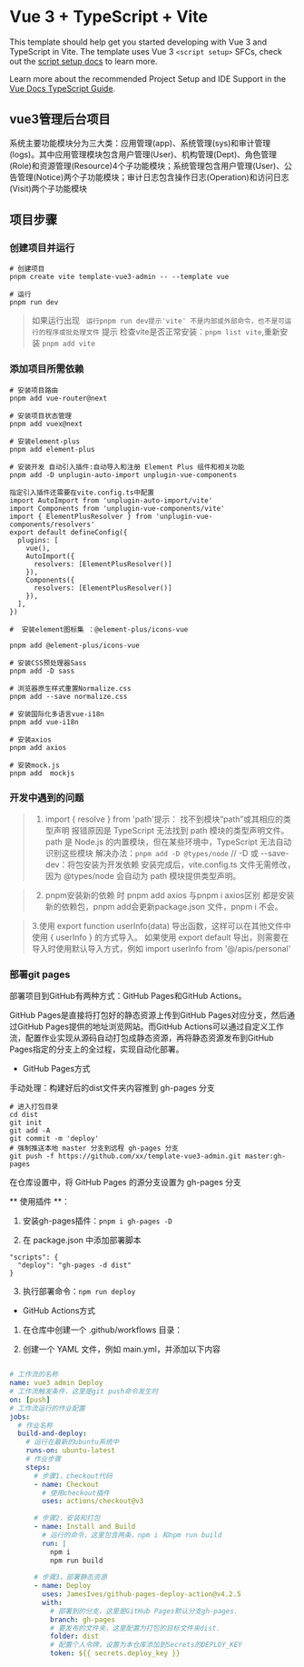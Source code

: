 # Vue 3 + TypeScript + Vite

This template should help get you started developing with Vue 3 and TypeScript in Vite. The template uses Vue 3 `<script setup>` SFCs, check out the [script setup docs](https://v3.vuejs.org/api/sfc-script-setup.html#sfc-script-setup) to learn more.

Learn more about the recommended Project Setup and IDE Support in the [Vue Docs TypeScript Guide](https://vuejs.org/guide/typescript/overview.html#project-setup).


## vue3管理后台项目

系统主要功能模块分为三大类：应用管理(app)、系统管理(sys)和审计管理(logs)。其中应用管理模块包含用户管理(User)、机构管理(Dept)、角色管理(Role)和资源管理(Resource)4个子功能模块；系统管理包含用户管理(User)、公告管理(Notice)两个子功能模块；审计日志包含操作日志(Operation)和访问日志(Visit)两个子功能模块

## 项目步骤

### 创建项目并运行

```
# 创建项目
pnpm create vite template-vue3-admin -- --template vue

# 运行
pnpm run dev

```

> 如果运行出现 ` 运行pnpm run dev提示'vite' 不是内部或外部命令，也不是可运行的程序或批处理文件` 提示
> 检查vite是否正常安装：`pnpm list vite`,重新安装    `pnpm add vite`

### 添加项目所需依赖

```
# 安装项目路由
pnpm add vue-router@next

# 安装项目状态管理
pnpm add vuex@next

# 安装element-plus
pnpm add element-plus

# 安装开发 自动引入插件:自动导入和注册 Element Plus 组件和相关功能
pnpm add -D unplugin-auto-import unplugin-vue-components

指定引入插件还需要在vite.config.ts中配置
import AutoImport from 'unplugin-auto-import/vite'
import Components from 'unplugin-vue-components/vite'
import { ElementPlusResolver } from 'unplugin-vue-components/resolvers'
export default defineConfig({
  plugins: [
    vue(),
    AutoImport({
      resolvers: [ElementPlusResolver()]
    }),
    Components({
      resolvers: [ElementPlusResolver()]
    }),
  ],
})

#  安装element图标集 ：@element-plus/icons-vue

pnpm add @element-plus/icons-vue

# 安装CSS预处理器Sass
pnpm add -D sass

# 浏览器原生样式重置Normalize.css
pnpm add --save normalize.css

# 安装国际化多语言vue-i18n
pnpm add vue-i18n

# 安装axios
pnpm add axios

# 安装mock.js
pnpm add  mockjs

```

### 开发中遇到的问题

> 1. import { resolve } from 'path'提示： 找不到模块“path”或其相应的类型声明
> 报错原因是 TypeScript 无法找到 path 模块的类型声明文件。path 是 Node.js 的内置模块，但在某些环境中，TypeScript 无法自动识别这些模块
> 解决办法：`pnpm add -D @types/node` // -D 或 --save-dev：将包安装为开发依赖
> 安装完成后，vite.config.ts 文件无需修改，因为 @types/node 会自动为 path 模块提供类型声明。

> 2. pnpm安装新的依赖 时 pnpm add axios 与pnpm i axios区别
> 都是安装新的依赖包，pnpm add会更新package.json 文件，pnpm i 不会。

> 3.使用 export function userInfo(data) 导出函数，这样可以在其他文件中使用 { userInfo } 的方式导入。
>  如果使用 export default 导出，则需要在导入时使用默认导入方式，例如 import userInfo from '@/apis/personal'


### 部署git pages

部署项目到GitHub有两种方式：GitHub Pages和GitHub Actions。

GitHub Pages是直接将打包好的静态资源上传到GitHub Pages对应分支，然后通过GitHub Pages提供的地址浏览网站。而GitHub Actions可以通过自定义工作流，配置作业实现从源码自动打包成静态资源，再将静态资源发布到GitHub Pages指定的分支上的全过程，实现自动化部署。

- GitHub Pages方式


手动处理：构建好后的dist文件夹内容推到 gh-pages 分支

```
# 进入打包目录
cd dist
git init
git add -A
git commit -m 'deploy'
# 强制推送本地 master 分支到远程 gh-pages 分支
git push -f https://github.com/xx/template-vue3-admin.git master:gh-pages
```
在仓库设置中，将 GitHub Pages 的源分支设置为 gh-pages 分支

** 使用插件 **：
1. 安装gh-pages插件：`pnpm i gh-pages -D`

2. 在 package.json 中添加部署脚本

```
"scripts": {
  "deploy": "gh-pages -d dist"
}
```
3. 执行部署命令：`npm run deploy`

- GitHub Actions方式

1. 在仓库中创建一个 .github/workflows 目录：

2. 创建一个 YAML 文件，例如 main.yml，并添加以下内容

```yml

# 工作流的名称
name: vue3 admin Deploy
# 工作流触发条件，这里是git push命令发生时
on: [push]
# 工作流运行的作业配置
jobs:
  # 作业名称
  build-and-deploy:
    # 运行在最新的ubuntu系统中
    runs-on: ubuntu-latest
    # 作业步骤
    steps:
      # 步骤1，checkout代码
      - name: Checkout
        # 使用checkout插件
        uses: actions/checkout@v3
        
      # 步骤2，安装和打包
      - name: Install and Build
        # 运行的命令，这里包含两条，npm i 和npm run build
        run: |
          npm i
          npm run build
          
      # 步骤3，部署静态资源
      - name: Deploy
        uses: JamesIves/github-pages-deploy-action@v4.2.5
        with:
          # 部署到的分支，这里是GitHub Pages默认分支gh-pages.
          branch: gh-pages
          # 要发布的文件夹，这里配置为打包的目标文件夹dist.
          folder: dist
          # 配置个人令牌，设置为本仓库添加到Secrets的DEPLOY_KEY
          token: ${{ secrets.deploy_key }}

```

